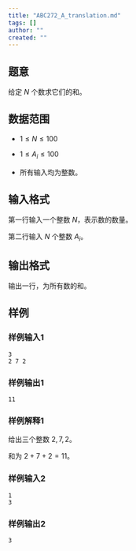 ```yaml
---
title: "ABC272_A_translation.md"
tags: []
author: ""
created: ""
---
```


## 题意

给定 $N$ 个数求它们的和。

## 数据范围

- $1\leq N\leq 100$

- $1\leq A_i\leq 100$

- 所有输入均为整数。

## 输入格式

第一行输入一个整数 $N$，表示数的数量。

第二行输入 $N$ 个整数 $A_i$。

## 输出格式

输出一行，为所有数的和。

## 样例

### 样例输入1

```
3
2 7 2
```

### 样例输出1

```
11
```

### 样例解释1

给出三个整数 $2,7,2$。

和为 $2+7+2=11$。

### 样例输入2

```
1
3
```

### 样例输出2

```
3
```

